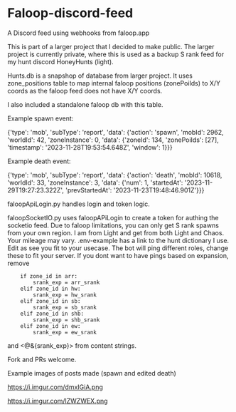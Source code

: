 # Faloop-discord-feed
A Discord feed using webhooks from faloop.app

This is part of a larger project that I decided to make public. The larger project is currently private, where this is used as a backup S rank feed for my hunt discord HoneyHunts (light).

Hunts.db is a snapshop of database from larger project. It uses zone_positions table to map internal faloop positions (zonePoiIds) to X/Y coords as the faloop feed does not have X/Y coords.

I also included a standalone faloop db with this table.

Example spawn event:

{'type': 'mob', 'subType': 'report', 'data': {'action': 'spawn', 'mobId': 2962, 'worldId': 42, 'zoneInstance': 0, 'data': {'zoneId': 134, 'zonePoiIds': [27], 'timestamp': '2023-11-28T19:53:54.648Z', 'window': 1}}}

Example death event:

{'type': 'mob', 'subType': 'report', 'data': {'action': 'death', 'mobId': 10618, 'worldId': 33, 'zoneInstance': 3, 'data': {'num': 1, 'startedAt': '2023-11-29T19:27:23.322Z', 'prevStartedAt': '2023-11-23T19:48:46.901Z'}}}

faloopApiLogin.py handles login and token logic. 

faloopSocketIO.py uses faloopAPiLogin to create a token for authing the socketio feed. Due to faloop limitations, you can only get S rank spawns from your own region. I am from Light and get from both Light and Chaos. Your mileage may vary.
.env-example has a link to the hunt dictionary I use. Edit as see you fit to your usecase.
The bot will ping different roles, change these to fit your server.
If you dont want to have pings based on expansion, remove 

        if zone_id in arr:
            srank_exp = arr_srank
        elif zone_id in hw:
            srank_exp = hw_srank
        elif zone_id in sb:
            srank_exp = sb_srank
        elif zone_id in shb:
            srank_exp = shb_srank
        elif zone_id in ew:
            srank_exp = ew_srank

and <@&{srank_exp}> from content strings.

Fork and PRs welcome.

Example images of posts made (spawn and edited death)

https://i.imgur.com/dmxIGiA.png

https://i.imgur.com/lZWZWEX.png
